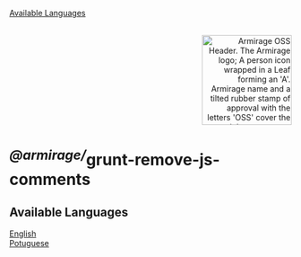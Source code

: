 <!-- armirage .github index.md -->
[Available Languages](#available-languages)\
&nbsp;

<!-- Armirage OSS Header -->
<div align="right">
	<a href="https://armirage.github.io" target="_blank" rel="noopener">
		<img src="https://armirage.github.io/images/banners/armirage-oss-header.webp" alt="Armirage OSS Header. The Armirage logo; A person icon wrapped in a Leaf forming an 'A'. Armirage name and a tilted rubber stamp of approval with the letters 'OSS' cover the rightmost corner." width="160px">
	</a>
</div>

<!-- Content -->
<h1><sup><em>@armirage/</em></sup>grunt-remove-js-comments</h1>

## Available Languages

[English](../../README.md)\
[Potuguese](./README.pt.md)
